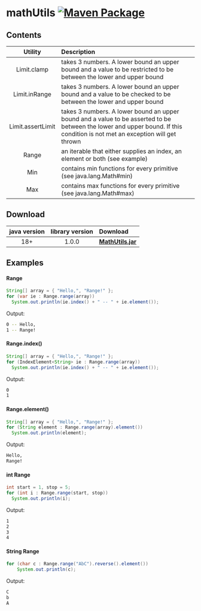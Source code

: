 # mathUtils [![Maven Package](https://github.com/tinycodecrank/mathUtils/actions/workflows/maven-publish.yml/badge.svg)](https://github.com/tinycodecrank/mathUtils/actions/workflows/maven-publish.yml)

## Contents

Utility           | Description
:---------------: | :----------
Limit.clamp       | takes 3 numbers. A lower bound an upper bound and a value to be restricted to be between the lower and upper bound
Limit.inRange     | takes 3 numbers. A lower bound an upper bound and a value to be checked to be between the lower and upper bound
Limit.assertLimit | takes 3 numbers. A lower bound an upper bound and a value to be asserted to be between the lower and upper bound. If this condition is not met an exception will get thrown
Range   | an iterable that either supplies an index, an element or both (see example)
Min     | contains min functions for every primitive (see java.lang.Math#min)
Max     | contains max functions for every primitive (see java.lang.Math#max)

## Download

java version | library version | Download
:----------: | :-------------: | :-------
18+          | 1.0.0           | [**MathUtils.jar**](https://github.com/tinycodecrank/mathUtils/releases/download/v1.0.0/MathUtils.jar)

## Examples
#### Range
```java
String[] array = { "Hello,", "Range!" };
for (var ie : Range.range(array))
  System.out.println(ie.index() + " -- " + ie.element());
```
Output:
```bash
0 -- Hello,
1 -- Range!
```
#### Range.index()
```java
String[] array = { "Hello,", "Range!" };
for (IndexElement<String> ie : Range.range(array))
  System.out.println(ie.index() + " -- " + ie.element());
```
Output:
```bash
0
1
```
#### Range.element()
```java
String[] array = { "Hello,", "Range!" };
for (String element : Range.range(array).element())
  System.out.println(element);
```
Output:
```bash
Hello,
Range!
```
#### int Range
```java
int start = 1, stop = 5;
for (int i : Range.range(start, stop))
  System.out.println(i);
```
Output:
```bash
1
2
3
4
```
#### String Range
```java
for (char c : Range.range("AbC").reverse().element())
	System.out.println(c);
```
Output:
```bash
C
b
A
```
